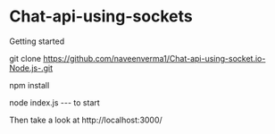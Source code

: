 # Chat-api-using-sockets

Getting started

git clone https://github.com/naveenverma1/Chat-api-using-socket.io-Node.js-.git

npm install


node index.js --- to start

Then take a look at http://localhost:3000/




